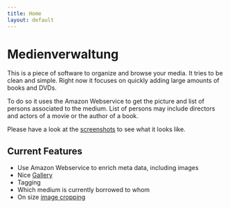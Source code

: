 ```yaml
---
title: Home
layout: default
---
```


Medienverwaltung
================

This is a piece of software to organize and browse your media.
It tries to be clean and simple. Right now it focuses on quickly adding
large amounts of books and DVDs.

To do so it uses the Amazon Webservice to get the picture and list of
persons associated to the medium. List of persons may include directors
and actors of a movie or the author of a book.

Please have a look at the [screenshots](screenshots.html) to see what it
looks like.

Current Features
----------------

- Use Amazon Webservice to enrich meta data, including images
- Nice [Gallery](screenshots/gallery.png)
- Tagging
- Which medium is currently borrowed to whom
- On size [image cropping](screenshots/cropping.png)

